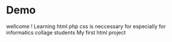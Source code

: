 # Demo 
wellcome !
Learning html php css is neccessary for especially for informatics collage students
My first html project